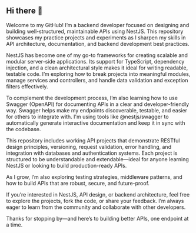 ## Hi there 👋

Welcome to my GitHub! I’m a backend developer focused on designing and building well-structured, maintainable APIs using NestJS. This repository showcases my practice projects and experiments as I sharpen my skills in API architecture, documentation, and backend development best practices.

NestJS has become one of my go-to frameworks for creating scalable and modular server-side applications. Its support for TypeScript, dependency injection, and a clean architectural style makes it ideal for writing readable, testable code. I’m exploring how to break projects into meaningful modules, manage services and controllers, and handle data validation and exception filters effectively.

To complement the development process, I’m also learning how to use Swagger (OpenAPI) for documenting APIs in a clear and developer-friendly way. Swagger helps make my endpoints discoverable, testable, and easier for others to integrate with. I'm using tools like @nestjs/swagger to automatically generate interactive documentation and keep it in sync with the codebase.

This repository includes working API projects that demonstrate RESTful design principles, versioning, request validation, error handling, and integration with databases and authentication systems. Each project is structured to be understandable and extendable—ideal for anyone learning NestJS or looking to build production-ready APIs.

As I grow, I’m also exploring testing strategies, middleware patterns, and how to build APIs that are robust, secure, and future-proof.

If you’re interested in NestJS, API design, or backend architecture, feel free to explore the projects, fork the code, or share your feedback. I’m always eager to learn from the community and collaborate with other developers.

Thanks for stopping by—and here’s to building better APIs, one endpoint at a time.
